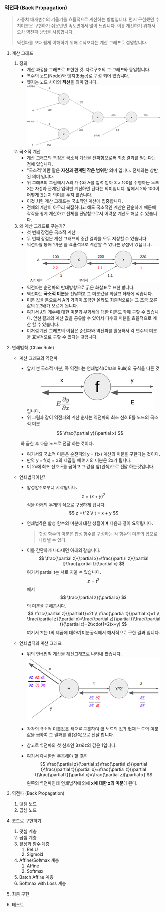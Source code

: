 ### 역전파 (Back Propagation)

> 가중치 매개변수의 기울기를 효율적으로 계산하는 방법입니다. 먼저 구현했던 수치미분은 구현하기 쉬운반면 속도면에서 많이 느립니다. 이를 개선하기 위해서 오차 역전파 방법을 사용합니다.
>
> 역전파를 보다 쉽게 이해하기 위해 수식보다는 계산 그래프로 설명합니다.



1. 계산 그래프
   1. 정의
      * 계산 과정을 그래프로 표현한 것. 자료구조의 그 그래프와 동일합니다.
      * 복수의 노드(Node)와 엣지(Edge)로 구성 되어 있습니다.
      * 엣지는 노드 사이의 **직선**을 의미 합니다.
        ![computational graph](./plot_images/computational_graph.png)
   2. 국소적 계산
      * 계산 그래프의 특징은 국소적 계산을 전파함으로써 최종 결과를 얻는다는 점에 있습니다.
      * "국소적"이란 말은 **자신과 관계된 작은 범위**란 의미 입니다. 전체와는 상반된 의미 입니다.
      * 위 그래프의 그림에서 A의 개수와 A를 입력 받아 2 x 100을 수행하는 노드 X는 자신과 관계된 입력만 계산하면 된다는 의미입니다. 앞에서 2와 100이 어떻게 왔는지 의미를 두지 않습니다.
      * 이것 처럼 계산 그래프는 국소적인 계산에 집중합니다. 
      * 전체의 계산이 아무리 복잡하다고 해도 국소적인 계산은 단순하기 때문에 각각을 쉽게 계산하고 전체를 전달함으로서 어려운 계산도 해낼 수 있습니다.
   3. 왜 계산 그래프로 푸는가?
      * 첫 번째 장점은 국소적 계산
      * 두 번째 장점은 계산 그래프의 중간 결과를 모두 저장할 수 있습니다
      * 역전파를 통해 '미분'을 효율적으로 계산할 수 있다는 장점이 있습니다.
        ![minimum_back_propagation](./plot_images/minimum_back_propagation.png)
      * 역전파는 순전파의 반대방향으로 굵은 화살표로 표현 합니다.
      * 역전파는 **국소적 미분**을 전달하고 그 미분값을 화살표 아래에 적습니다.
      * 미분 값을 봄으로서 A의 가격이 조금만 올라도 최종적으로는 그 조금 오른 값의 2.2배가 오르게 됩니다.
      * 여기서 A의 개수에 대한 미분과 부과세에 대한 미분도 함께 구할 수 있습니다. 앞선 결과의 계산 값을 공유할 수 있어서 다수의 미분을 효율적으로 계산 할 수 있습니다.
      * 이처럼 계산 그래프의 이점은 순전파와 역전파를 활용해서 각 변수의 미분을 효율적으로 구할 수 있다는 것입니다.

2. 연쇄법칙 (Chain Rule)

   * 계산 그래프의 역전파
     * 앞서 본 국소적 미분, 즉 역전파는 연쇄법칙(Chain Rule)의 규칙을 따른 것입니다.
       ![back_propagation_chain_rule](./plot_images/back_propagation_chain_rule.png)
     * 위 그림과 같이 역전파의 계산 순서는 역전파의 최초 신호 E를 노드의 국소적 미분

     $$
     \frac{\partial y}{\partial x}
     $$

     ​	와 곱한 후 다음 노드로 전달 하는 것이다.

     * 여기서의 국소적 미분은 순전파의 y = f(x) 계산의 미분을 구한다는 것이다. 
     * 만약 y = f(x) = x의 제곱일 때 여기의 미분은 2x가 됩니다.
     * 이 2x에 최초 신호 E를 곱하고 그 값을 앞(왼쪽)으로 전달 하는것입니다.

   * 연쇄법칙이란?

     * 합성함수로부터 시작됩니다.
       $$
       z = (x+y)^2
       $$
       식을 아래의 두개의 식으로 구성하게 됩니다.
       $$
       z = t^2 \\
       t = x + y
       $$

     * 연쇄법칙은 합성 함수의 미분에 대한 성질이며 다음과 같이 요약됩니다.

       > 합성 함수의 미분은 합성 함수를 구성하는 각 함수의 미분의 곱으로 나타낼 수 있다.

     * 이를 간단하게 나타내면 아래와 같습니다.
       $$
       \frac{\partial z}{\partial x}=\frac{\partial z}{\partial t}\frac{\partial t}{\partial x}
       $$
       여기서 partial t는 서로 지울 수 있습니다.
       $$
       z=t^2
       $$
       에서
       $$
       \frac{\partial z}{\partial x}
       $$
       의 미분을 구해봅시다.
       $$
       \frac{\partial z}{\partial t}=2t \\
       \frac{\partial t}{\partial x}=1 \\
       \frac{\partial z}{\partial x}=\frac{\partial z}{\partial t}\frac{\partial t}{\partial x}=2t\cdot1=2(x+y)
       $$
       여기서 2t는 t의 제곱에 대하여 미분공식에서 해서적으로 구한 결과 입니다. 

   * 연쇄법칙과 계산 그래프

     * 위의 연쇄법칙 계산을 계산그래프로 나타내 봤습니다.
       ![chain_rule_with_computation_graph](./plot_images/chain_rule_with_computation_graph.png)

     * 각각의 극소적 미분값은 색으로 구분하여 앞 노드의 값과 현재 노드의 미분값을 곱하여 그 결과를 앞(왼쪽)으로 전달 합니다.

     * 참고로 역전파의 첫 신호인 ∂z/∂z의 값은 1입니다.

     * 여기서 다시한번 주목해야 할 것은
       $$
       \frac{\partial z}{\partial z}\frac{\partial z}{\partial t}\frac{\partial t}{\partial x}=\frac{\partial z}{\partial t}\frac{\partial t}{\partial x}=\frac{\partial z}{\partial x}
       $$
       왼쪽의 역전파인데 연쇄법칙에 의해 **x에 대한  z의 미분**이 된다.

3. 역전파 (Back Propagation)
   1. 덧셈 노드
   2. 곱셈 노드

4. 코드로 구현하기
   1. 덧셈 계층
   2. 곱셈 계층
   3. 활성화 함수 계층
      1. ReLU
      2. Sigmoid
   4. Affine/Softmax 계층
      1. Affine
      2. Softmax
   5. Batch Affine 계층
   6. Softmax with Loss 계층

5. 최종 구현

6. 테스트